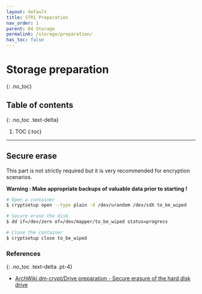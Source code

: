 ```yaml
---
layout: default
title: STR1 Preparation
nav_order: 1
parent: 04 Storage
permalink: /storage/preparation/
has_toc: false
---
```


# Storage preparation
{: .no_toc}

## Table of contents
{: .no_toc .text-delta}

1. TOC
{:toc}

---

## Secure erase

This part is not strictly required but it is very recommended for encryption scenarios.

**Warning : Make appropriate backups of valuable data prior to starting !**

```bash
# Open a container
$ cryptsetup open --type plain -d /dev/urandom /dev/sdX to_be_wiped

# Secure erase the disk
$ dd if=/dev/zero of=/dev/mapper/to_be_wiped status=progress

# Close the container
$ cryptsetup close to_be_wiped
```

### References
{: .no_toc .text-delta .pt-4}

- [ArchWiki dm-crypt/Drive preparation - Secure erasure of the hard disk drive](https://wiki.archlinux.org/index.php/Dm-crypt/Drive_preparation#Secure_erasure_of_the_hard_disk_drive)
